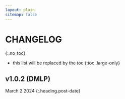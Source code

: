 ```yaml
---
layout: plain
sitemap: false
---
```


# CHANGELOG
{:.no_toc}

* this list will be replaced by the toc
{:toc .large-only}

## v1.0.2 (DMLP)
March 2 2024
{:.heading.post-date}